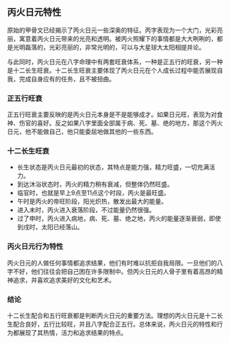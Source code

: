 ## 丙火日元特性

原始的甲骨文已经揭示了丙火日元一些深奥的特征。丙字表现为一个大门，光彩亮丽，寓意着丙火日元带来的光亮和透明。被丙火照耀下的事情都是大大咧咧的，都是光明磊落的，光彩亮丽的，非常光明的，可以与大星球大太阳相提并论。

与此同时，丙火日元在八字命理中有两套旺衰体系，一种是正五行的旺衰，另一种是十二长生旺衰。十二长生旺衰主要体现了丙火日元在个人成长过程中能否展现自我，完成自身应有的任务，且不被扭曲。

### 正五行旺衰

正五行旺衰主要反映的是丙火日元本身是不是能够成才。如果日元旺，表现为对食神、伤官的喜好。反之如果八字里面全部属于病、死、墓、绝的地方，那这个丙火日元，他不能做自己，他只能委屈地做其他的一些东西。

### 十二长生旺衰

- 长生状态是丙火日元最初的状态，其特点是能力强，精力旺盛，一切充满活力。
- 到达沐浴状态时，丙火的精力稍有衰减，但整体仍然旺盛。
- 临官时，也就是早上9点至11点这个时段，丙火是最旺盛。
- 午时是丙火的帝旺阶段，阳光炽热，散发出最大的能量。
- 进入未时，丙火进入衰落阶段，不过能量仍然很强。
- 过了申时，丙火进入病地，病、死、墓、绝之地，丙火的能量逐渐衰弱，即使到戌时，太阳已经落山。

### 丙火日元行为特性

丙火日元的人做任何事情都追求结果，他们有时难以抗拒自我局限。一旦他们的八字不好，他们往往会把自己困在许多限制中。但丙火日元的人骨子里有着高昂的精神追求，并喜欢追求美好的文化和艺术。

### 结论

十二长生配合和五行旺衰都是判断丙火日元的重要方法。理想的丙火日元是十二长生配合良好，五行比较旺，并且八字配合正五行。总体来说，丙火日元的特性和行为都展现了其热情，活力和追求结果的特点。